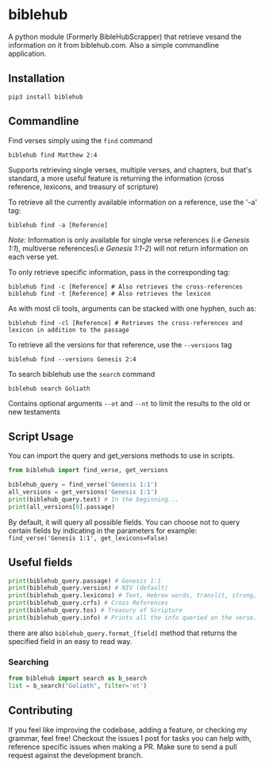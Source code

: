 # biblehub
A python module (Formerly BibleHubScrapper) that retrieve vesand the information on it from biblehub.com.
Also a simple commandline application.

## Installation
```pip3 install biblehub```

## Commandline
Find verses simply using the `find` command

```shell script
biblehub find Matthew 2:4
```

Supports retrieving single verses, multiple verses, and chapters, but that's standard, a more useful feature is
returning the information (cross reference, lexicons, and treasury of scripture)

To retrieve all the currently available information on a reference, use the '-a' tag:

`biblehub find -a [Reference]`

*Note:* Information is only available for single verse references (i.e  *Genesis 1:1*), 
multiverse references(i.e *Genesis 1:1-2*) will not return information on 
each verse yet.

To only retrieve specific information, pass in the corresponding tag:
```shell script
biblehub find -c [Reference] # Also retrieves the cross-references
biblehub find -t [Reference] # Also retrieves the lexicon
```
As with most cli tools, arguments can be stacked with one hyphen, such as:
```shell script
biblehub find -cl [Reference] # Retrieves the cross-references and lexicon in addition to the passage
```
To retrieve all the versions for that reference, use the `--versions` tag
```shell script
biblehub find --versions Genesis 2:4
```
To search biblehub use the `search` command
```shell script
biblehub search Goliath
```
Contains optional arguments `--ot` and `--nt` to limit the results to the old or new testaments
## Script Usage
You can import the query and get_versions methods to use in scripts.
```python
from biblehub import find_verse, get_versions

biblehub_query = find_verse('Genesis 1:1')
all_versions = get_versions('Genesis 1:1')
print(biblehub_query.text) # In the beginning...
print(all_versions[0].passage)
```
By default, it will query all possible fields.
You can choose not to query certain fields by indicating in the parameters
for example:
` find_verse('Genesis 1:1', get_lexicons=False) `

## Useful fields
```python
print(biblehub_query.passage) # Genesis 1:1
print(biblehub_query.version) # NIV (default)
print(biblehub_query.lexicons) # Text, Hebrew words, translit, strong, and English defintions
print(biblehub_query.crfs) # Cross References
print(biblehub_query.tos) # Treasury of Scripture
print(biblehub_query.info) # Prints all the info queried on the verse. Also the same as the __str__
```
there are also `biblehub_query.format_[field]` method that returns the specified field in an easy to read way.
### Searching
```python
from biblehub import search as b_search
list = b_search("Goliath", filter='nt')
```
## Contributing
If you feel like improving the codebase, adding a feature, or checking my grammar, feel free!
Checkout the issues I post for tasks you can help with, reference specific issues when making a PR.
Make sure to send a pull request against the development branch.
